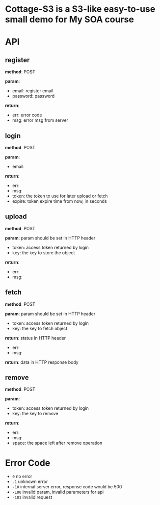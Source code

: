 # Cottage-S3 is a S3-like easy-to-use small demo for My SOA course

# API
## register
**method**: POST

**param**:

 - email: register email
 - password: password

**return**:

 - err: error code
 - msg: error msg from server

## login
**method**: POST

**param**:

 - email: 

**return**:

 - err:
 - msg:
 - token: the token to use for later upload or fetch
 - expire: token expire time from now, in seconds

## upload
**method**: POST

**param**: param should be set in HTTP header
 
 - token: access token returned by login
 - key: the key to store the object

**return**:
 
 - err:
 - msg:

## fetch
**method**: POST

**param**: param should be set in HTTP header

 - token: access token returned by login
 - key: the key to fetch object

**return**: status in HTTP header

 - err:
 - msg: 

**return**: data in HTTP response body

## remove
**method**: POST

**param**: 

 - token: access token returned by login
 - key: the key to remove

**return**:
 - err:
 - msg:
 - space: the space left after remove operation

# Error Code

 - `0` no error
 - `-1` unknown error
 - `-10` internal server error, response code would be 500
 - `-100` invalid param, invalid parameters for api
 - `-101` invalid request

